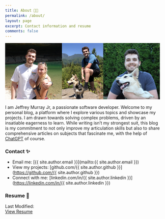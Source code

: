 ```yaml
---
title: About 🧑‍💻
permalink: /about/
layout: page
excerpt: Contact information and resume
comments: false
---
```


![](/assets/img/banner.png)

I am Jeffrey Murray Jr, a passionate software developer. Welcome to my personal blog, a platform where I explore various topics and showcase my projects. I am drawn towards solving complex problems, driven by an insatiable eagerness to learn. While writing isn’t my strongest suit, this blog is my commitment to not only improve my articulation skills but also to share comprehensive articles on subjects that fascinate me, with the help of [ChatGPT](https://chat.openai.com) of course.

### Contact ✨

- Email me: [{{ site.author.email }}](mailto:{{ site.author.email }})
- View my projects: [github.com/{{ site.author.github }}](https://github.com/{{ site.author.github }})
- Connect with me: [linkedin.com/in/{{ site.author.linkedin }}](https://linkedin.com/in/{{ site.author.linkedin }})

### Resume 📰

<p>Last Modified: <span class="post-item-date" id="lastModified"></span>

<script>
    const date = new Date(document.lastModified);
    document.getElementById("lastModified").innerHTML = date.toDateString();
</script>
<br>
<a href="{{ site.author.resume }}" target="_blank">View Resume</a>

</p>